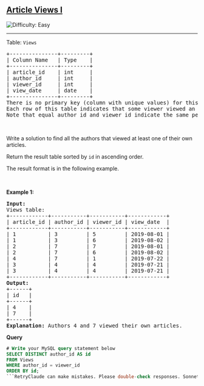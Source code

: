 <h2><a href="https://leetcode.com/problems/article-views-i">Article Views I</a></h2> <img src='https://img.shields.io/badge/Difficulty-Easy-brightgreen' alt='Difficulty: Easy' /><hr><p>Table: <code>Views</code></p>
<pre>
+---------------+---------+
| Column Name   | Type    |
+---------------+---------+
| article_id    | int     |
| author_id     | int     |
| viewer_id     | int     |
| view_date     | date    |
+---------------+---------+
There is no primary key (column with unique values) for this table, the table may have duplicate rows.
Each row of this table indicates that some viewer viewed an article (written by some author) on some date. 
Note that equal author_id and viewer_id indicate the same person.
</pre>
<p>&nbsp;</p>
<p>Write a solution to find all the authors that viewed at least one of their own articles.</p>
<p>Return the result table sorted by <code>id</code> in ascending order.</p>
<p>The result format is in the following example.</p>
<p>&nbsp;</p>
<p><strong class="example">Example 1:</strong></p>
<pre>
<strong>Input:</strong> 
Views table:
+------------+-----------+-----------+------------+
| article_id | author_id | viewer_id | view_date  |
+------------+-----------+-----------+------------+
| 1          | 3         | 5         | 2019-08-01 |
| 1          | 3         | 6         | 2019-08-02 |
| 2          | 7         | 7         | 2019-08-01 |
| 2          | 7         | 6         | 2019-08-02 |
| 4          | 7         | 1         | 2019-07-22 |
| 3          | 4         | 4         | 2019-07-21 |
| 3          | 4         | 4         | 2019-07-21 |
+------------+-----------+-----------+------------+
<strong>Output:</strong> 
+------+
| id   |
+------+
| 4    |
| 7    |
+------+
<strong>Explanation:</strong> Authors 4 and 7 viewed their own articles.
</pre>

**Query**
```sql
# Write your MySQL query statement below
SELECT DISTINCT author_id AS id
FROM Views
WHERE author_id = viewer_id
ORDER BY id;
```RetryClaude can make mistakes. Please double-check responses. Sonnet 4

